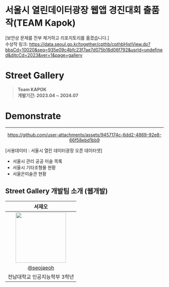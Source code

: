 # 서울시 열린데이터광장 웹앱 경진대회 출품작(TEAM Kapok)

[보안상 문제를 전부 제거하고 리포지토리를 옮겼습니다.]
<br>
수상작 링크: https://data.seoul.go.kr/together/cpthb/cpthbHistView.do?bbsCd=10020&seq=935e09c4bfc23f7ae7d075b18d06f792&usrId=undefined&ditcCd=2023&ver=1&page=gallery

# Street Gallery
> **Team KAPOK** <br/> **개발기간: 2023.04 ~ 2024.07**

# Demonstrate
---
<div align="center">
  

https://github.com/user-attachments/assets/9457174c-6dd2-4869-92e8-66f58ebd1bb9


</div>

[사용데이터 : 서울시 열린 데이터광장 오픈 데이터셋]
- 서울시 관리 공공 미술 목록
- 서울시 기타조형물 현황
- 서울은미술관 현황

## Street Gallery 개발팀 소개 (웹개발)

|      서재오       |                                                                                                          
| :------------------------------------------------------------------------------: |
|   <img width="160px" src="https://avatars.githubusercontent.com/u/90062866?v=4" />    | 
|   [@seojaeoh](https://github.com/seojaeohcode)   |
| 전남대학교 인공지능학부 3학년 | 
